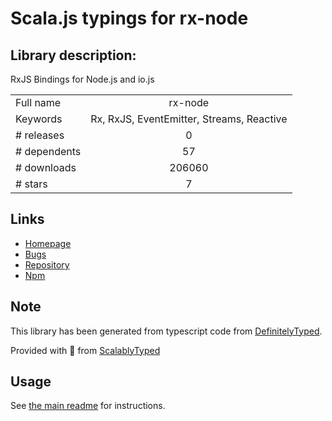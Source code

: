 
# Scala.js typings for rx-node


## Library description:
RxJS Bindings for Node.js and io.js

|                    |                 |
| ------------------ | :-------------: |
| Full name          | rx-node |
| Keywords           | Rx, RxJS, EventEmitter, Streams, Reactive |
| # releases         | 0 |
| # dependents       | 57 |
| # downloads        | 206060 |
| # stars            | 7 |

## Links
- [Homepage](https://github.com/Reactive-Extensions/rx-node)
- [Bugs](https://github.com/Reactive-Extensions/rx-node/issues)
- [Repository](https://github.com/Reactive-Extensions/rx-node)
- [Npm](https://www.npmjs.com/package/rx-node)
    


## Note
This library has been generated from typescript code from [DefinitelyTyped](https://definitelytyped.org).

Provided with :purple_heart: from [ScalablyTyped](https://github.com/oyvindberg/ScalablyTyped)

## Usage
See [the main readme](../../readme.md) for instructions.


